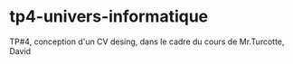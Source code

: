 # tp4-univers-informatique
TP#4, conception d'un CV desing, dans le cadre du cours de Mr.Turcotte, David
